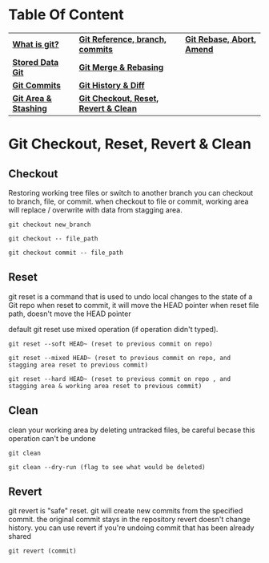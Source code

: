 # Table Of Content
|                                                                                     	|                                                                                                                                                             	|                                                                                                                         	|
|-------------------------------------------------------------------------------------	|-------------------------------------------------------------------------------------------------------------------------------------------------------------	|-------------------------------------------------------------------------------------------------------------------------	|
| **[What is git?](https://github.com/mwimam/what-is-git#what-is-git)**               	| **[Git Reference, branch, commits](https://github.com/mwimam/what-is-git/tree/main/git-ref-merge-history#git-reference-branch-commits)**                    	| **[Git Rebase, Abort, Amend](https://github.com/mwimam/what-is-git/tree/main/git-rebase-amend#git-rebase-abort-amend)** 	|
| **[Stored Data Git](https://github.com/mwimam/what-is-git#stored-data-git)**        	| **[Git Merge & Rebasing](https://github.com/mwimam/what-is-git/tree/main/git-ref-merge-history#git-merge--rebasing)**                                       	|                                                                                                                         	|
| **[Git Commits](https://github.com/mwimam/what-is-git#git-commits)**                	| **[Git History & Diff](https://github.com/mwimam/what-is-git/tree/main/git-ref-merge-history#git-history--diff)**                                           	|                                                                                                                         	|
| **[Git Area & Stashing](https://github.com/mwimam/what-is-git#git-area--stashing)** 	| **[Git Checkout, Reset, Revert & Clean](https://github.com/mwimam/what-is-git/tree/main/git-checkout-reset-revert-clean#git-checkout-reset-revert--clean)** 	|                                                                                                                         	|

# Git Checkout, Reset, Revert & Clean
## Checkout
Restoring working tree files or switch to another branch
you can checkout to branch, file, or commit. when checkout to file or commit, working area will replace / overwrite with data from stagging area.
```
git checkout new_branch

git checkout -- file_path

git checkout commit -- file_path
```

## Reset 
git reset is a command that is used to undo local changes to the state of a Git repo
when reset to commit, it will move the HEAD pointer
when reset file path, doesn't move the HEAD pointer

default git reset use mixed operation (if operation didn't typed).
```
git reset --soft HEAD~ (reset to previous commit on repo)

git reset --mixed HEAD~ (reset to previous commit on repo, and stagging area reset to previous commit)

git reset --hard HEAD~ (reset to previous commit on repo , and stagging area & working area reset to previous commit)
```

## Clean
clean your working area by deleting untracked files, be careful becase this operation can't be undone

```
git clean

git clean --dry-run (flag to see what would be deleted)
```

## Revert
git revert is "safe" reset. git will create new commits from the specified commit. the original commit stays in the repository
revert doesn't change history. you can use revert if you're undoing commit that has been already shared

```
git revert (commit)
```